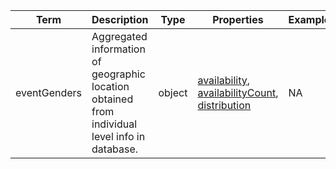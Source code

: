 |Term | Description | Type | Properties | Example | Enum|
| ---| ---| ---| ---| ---| --- |
| eventGenders | Aggregated information of geographic location obtained from individual level info in database. | object | [availability](./availability.md), [availabilityCount](./availabilityCount.md), [distribution](./distribution.md) | NA | NA|
